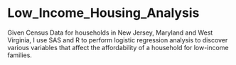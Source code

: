 # Low_Income_Housing_Analysis
Given Census Data for households in New Jersey, Maryland and West Virginia, I use SAS and R to perform logistic regression analysis to discover various variables that affect the affordability of a household for low-income families.
